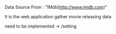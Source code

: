 Data Source From : "IMdb(http://www.imdb.com)"

It is the web application gather movie releasing data

need to be implemented ->
    /setting
